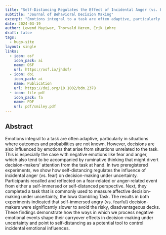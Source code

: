 ```yaml
---
title: "Self-Distancing Regulates the Effect of Incidental Anger (vs. Fear) on Affective Decision-Making Under Uncertainty"
subtitle: "Journal of Behavioral Decision Making"
excerpt: "Emotions integral to a task are often adaptive, particularly in situations where outcomes and probabilities are not known. However, decisions are also influenced by emotions that arise from situations unrelated to the task. This is especially the case with negative emotions like fear and anger, which also tend to be accompanied by ruminative thinking that might divert decision-makers' attention from the task at hand. In two preregistered experiments, we show how self-distancing regulates the influence of incidental anger (vs. fear) on decision-making under uncertainty. Participants recalled and reflected on a fear-related or anger-related event from either a self-immersed or self-distanced perspective. Next, they completed a task that is commonly used to measure affective decision-making under uncertainty, the Iowa Gambling Task. The results in both experiments indicated that self-immersed angry (vs. fearful) decision-makers were significantly slower to avoid the risky, disadvantageous decks. These findings demonstrate how the ways in which we process negative emotional events shape their carryover effects in decision-making under uncertainty and point to self-distancing as a potential tool to control incidental emotional influences."
date: 2024-03-19
author: Lewend Mayiwar, Thorvald Hærem, Erik Løhre
draft: false
tags:
  - hugo-site
layout: single
links:
  - icon: osf
    icon_pack: ai
    name: OSF
    url: https://osf.io/jhdsf/
  - icon: doi
    icon_pack: ai
    name: Publication
    url: https://doi.org/10.1002/bdm.2378 
  - icon: file-pdf
    icon_pack: fa
    name: PDF
    url: pdf/smiley.pdf
---
```


## Abstract

Emotions integral to a task are often adaptive, particularly in situations where outcomes and probabilities are not known. However, decisions are also influenced by emotions that arise from situations unrelated to the task. This is especially the case with negative emotions like fear and anger, which also tend to be accompanied by ruminative thinking that might divert decision-makers' attention from the task at hand. In two preregistered experiments, we show how self-distancing regulates the influence of incidental anger (vs. fear) on decision-making under uncertainty. Participants recalled and reflected on a fear-related or anger-related event from either a self-immersed or self-distanced perspective. Next, they completed a task that is commonly used to measure affective decision-making under uncertainty, the Iowa Gambling Task. The results in both experiments indicated that self-immersed angry (vs. fearful) decision-makers were significantly slower to avoid the risky, disadvantageous decks. These findings demonstrate how the ways in which we process negative emotional events shape their carryover effects in decision-making under uncertainty and point to self-distancing as a potential tool to control incidental emotional influences.